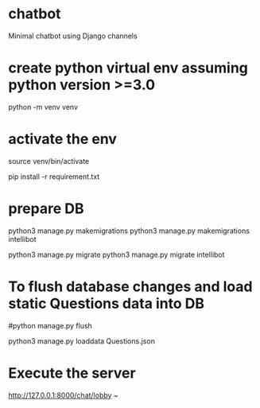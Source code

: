 # chatbot
Minimal chatbot using Django channels

# create python virtual env assuming python version >=3.0
python -m venv venv

# activate the env
source venv/bin/activate

pip install -r requirement.txt

# prepare DB
python3 manage.py makemigrations
python3 manage.py makemigrations intellibot

python3 manage.py migrate
python3 manage.py migrate intellibot

# To flush database changes and load static Questions data into DB
#python manage.py flush

python3 manage.py loaddata Questions.json

# Execute the server
http://127.0.0.1:8000/chat/lobby
~


